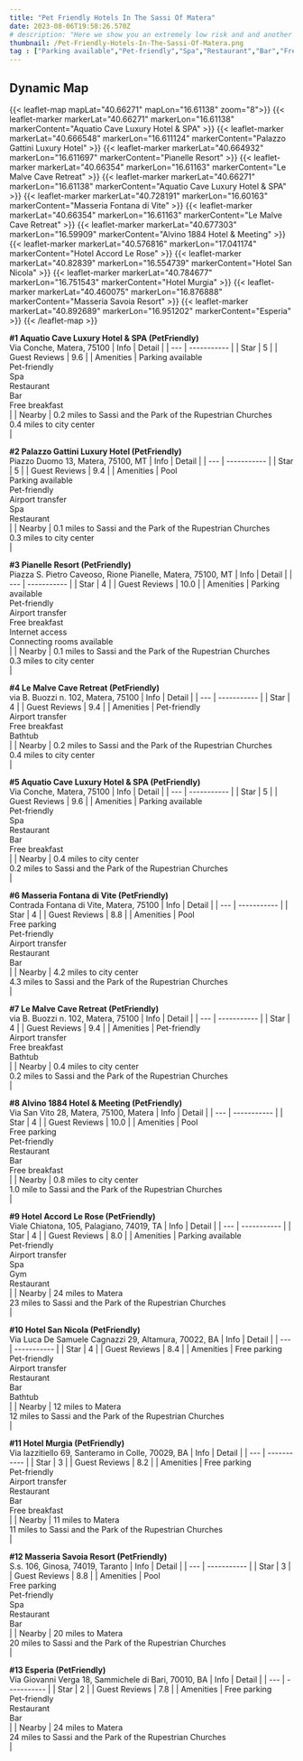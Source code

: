 ```yaml
---
title: "Pet Friendly Hotels In The Sassi Of Matera"
date: 2023-08-06T19:58:26.570Z
# description: "Here we show you an extremely low risk and and another medium risk approach to earn passive income "
thumbnail: /Pet-Friendly-Hotels-In-The-Sassi-Of-Matera.png
tag : ["Parking available","Pet-friendly","Spa","Restaurant","Bar","Free breakfast","Pool","Airport transfer","Internet access","Connecting rooms available","Bathtub","Free parking","Gym"]
---
```


## Dynamic Map
{{< leaflet-map  mapLat="40.66271" mapLon="16.61138" zoom="8">}}
    {{< leaflet-marker markerLat="40.66271" markerLon="16.61138" markerContent="Aquatio Cave Luxury Hotel & SPA" >}}
    {{< leaflet-marker markerLat="40.666548" markerLon="16.611124" markerContent="Palazzo Gattini Luxury Hotel" >}}
    {{< leaflet-marker markerLat="40.664932" markerLon="16.611697" markerContent="Pianelle Resort" >}}
    {{< leaflet-marker markerLat="40.66354" markerLon="16.61163" markerContent="Le Malve Cave Retreat" >}}
    {{< leaflet-marker markerLat="40.66271" markerLon="16.61138" markerContent="Aquatio Cave Luxury Hotel & SPA" >}}
    {{< leaflet-marker markerLat="40.728191" markerLon="16.60163" markerContent="Masseria Fontana di Vite" >}}
    {{< leaflet-marker markerLat="40.66354" markerLon="16.61163" markerContent="Le Malve Cave Retreat" >}}
    {{< leaflet-marker markerLat="40.677303" markerLon="16.59909" markerContent="Alvino 1884 Hotel & Meeting" >}}
    {{< leaflet-marker markerLat="40.576816" markerLon="17.041174" markerContent="Hotel Accord Le Rose" >}}
    {{< leaflet-marker markerLat="40.82839" markerLon="16.554739" markerContent="Hotel San Nicola" >}}
    {{< leaflet-marker markerLat="40.784677" markerLon="16.751543" markerContent="Hotel Murgia" >}}
    {{< leaflet-marker markerLat="40.460075" markerLon="16.876888" markerContent="Masseria Savoia Resort" >}}
    {{< leaflet-marker markerLat="40.892689" markerLon="16.951202" markerContent="Esperia" >}}
{{< /leaflet-map >}}


**#1 Aquatio Cave Luxury Hotel & SPA (PetFriendly)**<br>Via Conche, Matera, 75100
| Info | Detail |
| --- | ----------- |
| Star | 5 |
| Guest Reviews | 9.6 |
| Amenities | Parking available<br>Pet-friendly<br>Spa<br>Restaurant<br>Bar<br>Free breakfast<br> |
| Nearby | 0.2 miles to Sassi and the Park of the Rupestrian Churches<br>0.4 miles to city center<br> |

**#2 Palazzo Gattini Luxury Hotel (PetFriendly)**<br>Piazzo Duomo 13, Matera, 75100, MT
| Info | Detail |
| --- | ----------- |
| Star | 5 |
| Guest Reviews | 9.4 |
| Amenities | Pool<br>Parking available<br>Pet-friendly<br>Airport transfer<br>Spa<br>Restaurant<br> |
| Nearby | 0.1 miles to Sassi and the Park of the Rupestrian Churches<br>0.3 miles to city center<br> |

**#3 Pianelle Resort (PetFriendly)**<br>Piazza S. Pietro Caveoso, Rione Pianelle, Matera, 75100, MT
| Info | Detail |
| --- | ----------- |
| Star | 4 |
| Guest Reviews | 10.0 |
| Amenities | Parking available<br>Pet-friendly<br>Airport transfer<br>Free breakfast<br>Internet access<br>Connecting rooms available<br> |
| Nearby | 0.1 miles to Sassi and the Park of the Rupestrian Churches<br>0.3 miles to city center<br> |

**#4 Le Malve Cave Retreat (PetFriendly)**<br>via B. Buozzi n. 102, Matera, 75100
| Info | Detail |
| --- | ----------- |
| Star | 4 |
| Guest Reviews | 9.4 |
| Amenities | Pet-friendly<br>Airport transfer<br>Free breakfast<br>Bathtub<br> |
| Nearby | 0.2 miles to Sassi and the Park of the Rupestrian Churches<br>0.4 miles to city center<br> |

**#5 Aquatio Cave Luxury Hotel & SPA (PetFriendly)**<br>Via Conche, Matera, 75100
| Info | Detail |
| --- | ----------- |
| Star | 5 |
| Guest Reviews | 9.6 |
| Amenities | Parking available<br>Pet-friendly<br>Spa<br>Restaurant<br>Bar<br>Free breakfast<br> |
| Nearby | 0.4 miles to city center<br>0.2 miles to Sassi and the Park of the Rupestrian Churches<br> |

**#6 Masseria Fontana di Vite (PetFriendly)**<br>Contrada Fontana di Vite, Matera, 75100
| Info | Detail |
| --- | ----------- |
| Star | 4 |
| Guest Reviews | 8.8 |
| Amenities | Pool<br>Free parking<br>Pet-friendly<br>Airport transfer<br>Restaurant<br>Bar<br> |
| Nearby | 4.2 miles to city center<br>4.3 miles to Sassi and the Park of the Rupestrian Churches<br> |

**#7 Le Malve Cave Retreat (PetFriendly)**<br>via B. Buozzi n. 102, Matera, 75100
| Info | Detail |
| --- | ----------- |
| Star | 4 |
| Guest Reviews | 9.4 |
| Amenities | Pet-friendly<br>Airport transfer<br>Free breakfast<br>Bathtub<br> |
| Nearby | 0.4 miles to city center<br>0.2 miles to Sassi and the Park of the Rupestrian Churches<br> |

**#8 Alvino 1884 Hotel & Meeting (PetFriendly)**<br>Via San Vito 28, Matera, 75100, Matera
| Info | Detail |
| --- | ----------- |
| Star | 4 |
| Guest Reviews | 10.0 |
| Amenities | Pool<br>Free parking<br>Pet-friendly<br>Restaurant<br>Bar<br>Free breakfast<br> |
| Nearby | 0.8 miles to city center<br>1.0 mile to Sassi and the Park of the Rupestrian Churches<br> |

**#9 Hotel Accord Le Rose (PetFriendly)**<br>Viale Chiatona, 105, Palagiano, 74019, TA
| Info | Detail |
| --- | ----------- |
| Star | 4 |
| Guest Reviews | 8.0 |
| Amenities | Parking available<br>Pet-friendly<br>Airport transfer<br>Spa<br>Gym<br>Restaurant<br> |
| Nearby | 24 miles to Matera<br>23 miles to Sassi and the Park of the Rupestrian Churches<br> |

**#10 Hotel San Nicola (PetFriendly)**<br>Via Luca De Samuele Cagnazzi 29, Altamura, 70022, BA
| Info | Detail |
| --- | ----------- |
| Star | 4 |
| Guest Reviews | 8.4 |
| Amenities | Free parking<br>Pet-friendly<br>Airport transfer<br>Restaurant<br>Bar<br>Bathtub<br> |
| Nearby | 12 miles to Matera<br>12 miles to Sassi and the Park of the Rupestrian Churches<br> |

**#11 Hotel Murgia (PetFriendly)**<br>Via Iazzitiello 69, Santeramo in Colle, 70029, BA
| Info | Detail |
| --- | ----------- |
| Star | 3 |
| Guest Reviews | 8.2 |
| Amenities | Free parking<br>Pet-friendly<br>Airport transfer<br>Restaurant<br>Bar<br>Free breakfast<br> |
| Nearby | 11 miles to Matera<br>11 miles to Sassi and the Park of the Rupestrian Churches<br> |

**#12 Masseria Savoia Resort (PetFriendly)**<br>S.s. 106, Ginosa, 74019, Taranto
| Info | Detail |
| --- | ----------- |
| Star | 3 |
| Guest Reviews | 8.8 |
| Amenities | Pool<br>Free parking<br>Pet-friendly<br>Spa<br>Restaurant<br>Bar<br> |
| Nearby | 20 miles to Matera<br>20 miles to Sassi and the Park of the Rupestrian Churches<br> |

**#13 Esperia (PetFriendly)**<br>Via Giovanni Verga 18, Sammichele di Bari, 70010, BA
| Info | Detail |
| --- | ----------- |
| Star | 2 |
| Guest Reviews | 7.8 |
| Amenities | Free parking<br>Pet-friendly<br>Restaurant<br>Bar<br> |
| Nearby | 24 miles to Matera<br>24 miles to Sassi and the Park of the Rupestrian Churches<br> |

